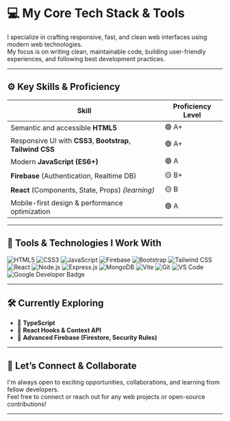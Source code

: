 # 💻 My Core Tech Stack & Tools

I specialize in crafting responsive, fast, and clean web interfaces using modern web technologies.  
My focus is on writing clean, maintainable code, building user-friendly experiences, and following best development practices.

---

## ⚙️ Key Skills & Proficiency

| Skill                                              | Proficiency Level |
|---------------------------------------------------|-------------------|
| Semantic and accessible **HTML5**                 | 🟢 A+              |
| Responsive UI with **CSS3**, **Bootstrap**, **Tailwind CSS** | 🟢 A+              |
| Modern **JavaScript (ES6+)**                      | 🟢 A               |
| **Firebase** (Authentication, Realtime DB)        | 🟡 B+              |
| **React** (Components, State, Props) *(learning)* | 🟡 B               |
| Mobile-first design & performance optimization    | 🟢 A               |

---

## 🚀 Tools & Technologies I Work With

<p align="left">
  <img src="https://img.shields.io/badge/HTML5-E34F26?style=for-the-badge&logo=html5&logoColor=white" alt="HTML5"/>
  <img src="https://img.shields.io/badge/CSS3-1572B6?style=for-the-badge&logo=css3&logoColor=white" alt="CSS3"/>
  <img src="https://img.shields.io/badge/JavaScript-F7DF1E?style=for-the-badge&logo=javascript&logoColor=black" alt="JavaScript"/>
  <img src="https://img.shields.io/badge/Firebase-FFCA28?style=for-the-badge&logo=firebase&logoColor=black" alt="Firebase"/>
  <img src="https://img.shields.io/badge/Bootstrap-563D7C?style=for-the-badge&logo=bootstrap&logoColor=white" alt="Bootstrap"/>
  <img src="https://img.shields.io/badge/Tailwind_CSS-38B2AC?style=for-the-badge&logo=tailwind-css&logoColor=white" alt="Tailwind CSS"/>
  <img src="https://img.shields.io/badge/React-20232A?style=for-the-badge&logo=react&logoColor=61DAFB" alt="React"/>
  <img src="https://img.shields.io/badge/Node.js-339933?style=for-the-badge&logo=nodedotjs&logoColor=white" alt="Node.js"/>
  <img src="https://img.shields.io/badge/Express.js-000000?style=for-the-badge&logo=express&logoColor=white" alt="Express.js"/>
  <img src="https://img.shields.io/badge/MongoDB-47A248?style=for-the-badge&logo=mongodb&logoColor=white" alt="MongoDB"/>
  <img src="https://img.shields.io/badge/Vite-646CFF?style=for-the-badge&logo=vite&logoColor=white" alt="Vite"/>
  <img src="https://img.shields.io/badge/Git-F05032?style=for-the-badge&logo=git&logoColor=white" alt="Git"/>
  <img src="https://img.shields.io/badge/VS_Code-007ACC?style=for-the-badge&logo=visual-studio-code&logoColor=white" alt="VS Code"/>
  <img src="https://img.shields.io/badge/Google%20Developer-4285F4?style=for-the-badge&logo=google&logoColor=white" alt="Google Developer Badge"/>
</p>

---

## 🛠️ Currently Exploring

- 🔵 **TypeScript**
- 🔵 **React Hooks & Context API**
- 🔵 **Advanced Firebase (Firestore, Security Rules)**

---

## 🤝 Let’s Connect & Collaborate

I'm always open to exciting opportunities, collaborations, and learning from fellow developers.  
Feel free to connect or reach out for any web projects or open-source contributions!

---


